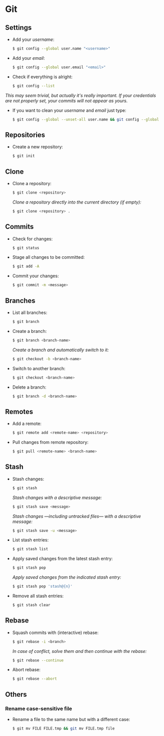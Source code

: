 # Git

## Settings

- Add your *username*:

  ```sh
  $ git config --global user.name "<username>"
  ```

- Add your *email*:

  ```sh
  $ git config --global user.email "<email>"
  ```

- Check if everything is alright:

  ```sh
  $ git config --list
  ```

*This may seem trivial, but actually it's really important. If your credentials
are not properly set, your commits will not appear as yours.*

- If you want to clean your *username* and *email* just type:

  ```sh
  $ git config --global --unset-all user.name && git config --global --unset-all user.email
  ```

## Repositories

- Create a new repository:

  ```sh
  $ git init
  ```

## Clone

- Clone a repository:

  ```sh
  $ git clone <repository>
  ```

  *Clone a repository directly into the current directory (if empty):*

  ```sh
  $ git clone <repository> .
  ```

## Commits

- Check for changes:

  ```sh
  $ git status
  ```

- Stage all changes to be committed:

  ```sh
  $ git add -A
  ```

- Commit your changes:

  ```sh
  $ git commit -m <message>
  ```

## Branches

- List all branches:

  ```sh
  $ git branch
  ```

- Create a branch:

  ```sh
  $ git branch <branch-name>
  ```

  *Create a branch and automatically switch to it:*

  ```sh
  $ git checkout -b <branch-name>
  ```

- Switch to another branch:

  ```sh
  $ git checkout <branch-name>
  ```

- Delete a branch:

  ```sh
  $ git branch -d <branch-name>
  ```

## Remotes

- Add a remote:

  ```sh
  $ git remote add <remote-name> <repository>
  ```

- Pull changes from remote repository:

  ```sh
  $ git pull <remote-name> <branch-name>
  ```

## Stash

- Stash changes:

  ```sh
  $ git stash
  ```

  *Stash changes with a descriptive message:*

  ```sh
  $ git stash save <message>
  ```

  *Stash changes —including untracked files— with a descriptive message:*

  ```sh
  $ git stash save -u <message>
  ```

- List stash entries:

  ```sh
  $ git stash list
  ```

- Apply saved changes from the latest stash entry:

  ```sh
  $ git stash pop
  ```

  *Apply saved changes from the indicated stash entry:*

  ```sh
  $ git stash pop 'stash@{n}'
  ```

- Remove all stash entries:

  ```sh
  $ git stash clear
  ```

## Rebase

- Squash commits with (interactive) rebase:

  ```sh
  $ git rebase -i <branch>
  ```

  *In case of conflict, solve them and then continue with the rebase:*

  ```sh
  $ git rebase --continue
  ```

- Abort rebase:

  ```sh
  $ git rebase --abort
  ```

## Others

### Rename case-sensitive file

- Rename a file to the same name but with a different case:

  ```sh
  $ git mv FILE FILE.tmp && git mv FILE.tmp file
  ```
